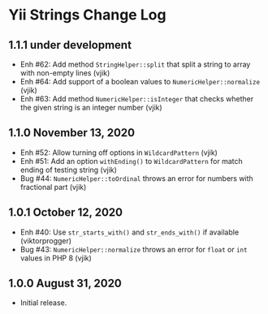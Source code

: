 # Yii Strings Change Log


## 1.1.1 under development

- Enh #62: Add method `StringHelper::split` that split a string to array with non-empty lines (vjik)
- Enh #64: Add support of a boolean values to `NumericHelper::normalize` (vjik) 
- Enh #63: Add method `NumericHelper::isInteger` that checks whether the given string is an integer number (vjik)

## 1.1.0 November 13, 2020

- Enh #52: Allow turning off options in `WildcardPattern` (vjik)
- Enh #51: Add an option `withEnding()` to `WildcardPattern` for match ending of testing string (vjik)
- Bug #44: `NumericHelper::toOrdinal` throws an error for numbers with fractional part (vjik)

## 1.0.1 October 12, 2020

- Enh #40: Use `str_starts_with()` and `str_ends_with()` if available (viktorprogger)
- Bug #43: `NumericHelper::normalize` throws an error for `float` or `int` values in PHP 8 (vjik)

## 1.0.0 August 31, 2020

- Initial release.


